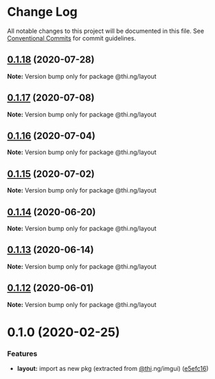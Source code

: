 # Change Log

All notable changes to this project will be documented in this file.
See [Conventional Commits](https://conventionalcommits.org) for commit guidelines.

## [0.1.18](https://github.com/thi-ng/umbrella/compare/@thi.ng/layout@0.1.17...@thi.ng/layout@0.1.18) (2020-07-28)

**Note:** Version bump only for package @thi.ng/layout





## [0.1.17](https://github.com/thi-ng/umbrella/compare/@thi.ng/layout@0.1.16...@thi.ng/layout@0.1.17) (2020-07-08)

**Note:** Version bump only for package @thi.ng/layout





## [0.1.16](https://github.com/thi-ng/umbrella/compare/@thi.ng/layout@0.1.15...@thi.ng/layout@0.1.16) (2020-07-04)

**Note:** Version bump only for package @thi.ng/layout





## [0.1.15](https://github.com/thi-ng/umbrella/compare/@thi.ng/layout@0.1.14...@thi.ng/layout@0.1.15) (2020-07-02)

**Note:** Version bump only for package @thi.ng/layout





## [0.1.14](https://github.com/thi-ng/umbrella/compare/@thi.ng/layout@0.1.13...@thi.ng/layout@0.1.14) (2020-06-20)

**Note:** Version bump only for package @thi.ng/layout





## [0.1.13](https://github.com/thi-ng/umbrella/compare/@thi.ng/layout@0.1.12...@thi.ng/layout@0.1.13) (2020-06-14)

**Note:** Version bump only for package @thi.ng/layout





## [0.1.12](https://github.com/thi-ng/umbrella/compare/@thi.ng/layout@0.1.11...@thi.ng/layout@0.1.12) (2020-06-01)

**Note:** Version bump only for package @thi.ng/layout





# 0.1.0 (2020-02-25)


### Features

* **layout:** import as new pkg (extracted from [@thi](https://github.com/thi).ng/imgui) ([e5efc16](https://github.com/thi-ng/umbrella/commit/e5efc165253480aff8068e4cde31bba4aec018d1))
